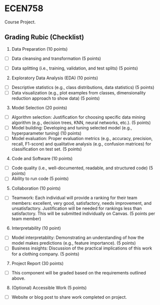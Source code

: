 # ECEN758

Course Project.

## Grading Rubic (Checklist)

1. Data Preparation (10 points)

* [ ] Data cleansing and transformation (5 points)

* [ ] Data splitting (i.e., training, validation, and test splits) (5 points)

2. Exploratory Data Analysis (EDA) (10 points)

* [ ] Descriptive statistics (e.g., class distributions, data statistics) (5 points)
* [ ] Data visualization (e.g., plot examples from classes, dimensionality reduction approach to show data) (5 points)

3. Model Selection (20 points)

* [ ] Algorithm selection: Justification for choosing specific data mining algorithm (e.g., decision trees, KNN, neural networks, etc.). (5 points)
* [ ] Model building: Developing and tuning selected model (e.g., hyperparameter tuning) (10 points)
* [ ] Model evaluation: Proper evaluation metrics (e.g., accuracy, precision, recall, F1-score) and qualitative analysis (e.g., confusion matrices) for classification on test set. (5 points)

4. Code and Software (10 points)

* [ ] Code quality (i.e., well-documented, readable, and structured code) (5 points)
* [ ] Ability to run code (5 points)

5. Collaboration (10 points)

* [ ] Teamwork: Each individual will provide a ranking for their team members: excellent, very good, satisfactory, needs improvement, and unsatisfactory. Justification will be needed for rankings less than satisfactory. This will be submitted individually on Canvas. (5 points per team member)

6. Interpretability (10 point)

* [ ] Model interpretablity: Demonstrating an understanding of how the model makes predictions (e.g., feature importance). (5 points)
* [ ] Business insights: Discussion of the practical implications of this work for a clothing company. (5 points)

7. Project Report (30 points)

* [ ] This component will be graded based on the requirements outlined above.

8. (Optional) Accessible Work (5 points)

* [ ] Website or blog post to share work completed on project.

